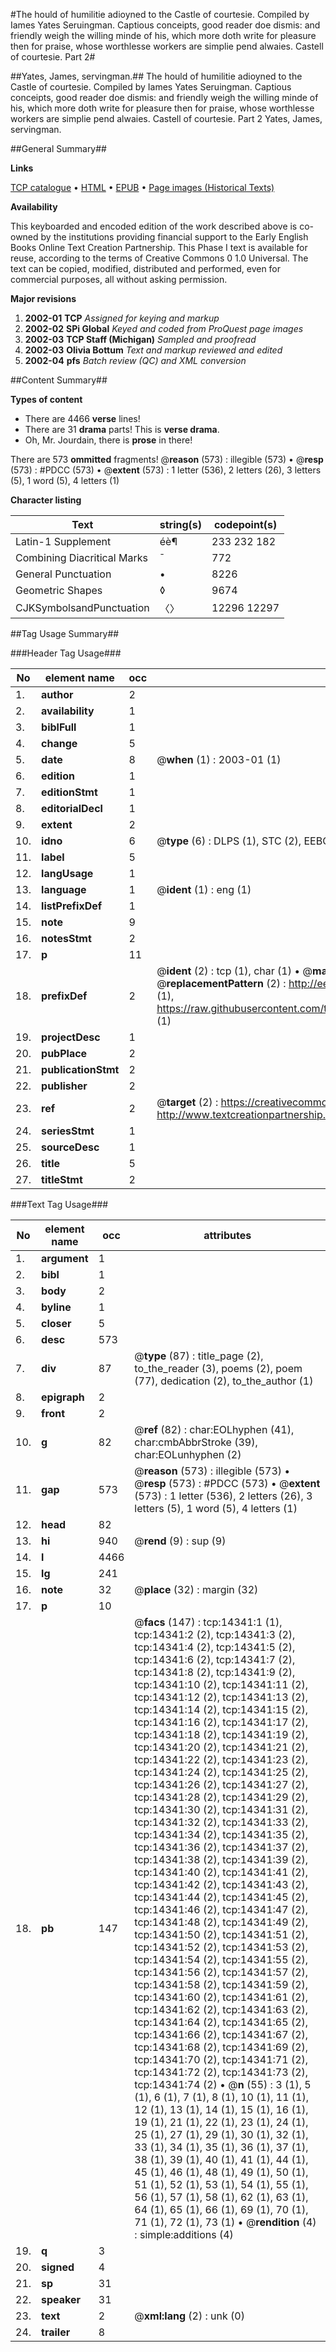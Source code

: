 #The hould of humilitie adioyned to the Castle of courtesie. Compiled by Iames Yates Seruingman. Captious conceipts, good reader doe dismis: and friendly weigh the willing minde of his, which more doth write for pleasure then for praise, whose worthlesse workers are simplie pend alwaies. Castell of courtesie. Part 2#

##Yates, James, servingman.##
The hould of humilitie adioyned to the Castle of courtesie. Compiled by Iames Yates Seruingman. Captious conceipts, good reader doe dismis: and friendly weigh the willing minde of his, which more doth write for pleasure then for praise, whose worthlesse workers are simplie pend alwaies.
Castell of courtesie. Part 2
Yates, James, servingman.

##General Summary##

**Links**

[TCP catalogue](http://www.ota.ox.ac.uk/tcp/)  • 
[HTML](http://tei.it.ox.ac.uk/tcp/Texts-HTML/free/A15/A15818.html)  • 
[EPUB](http://tei.it.ox.ac.uk/tcp/Texts-EPUB/free/A15/A15818.epub) • 
[Page images (Historical Texts)](https://data.historicaltexts.jisc.ac.uk/view?pubId=eebo-99849203e&pageId=eebo-99849203e-14341-1)

**Availability**

This keyboarded and encoded edition of the
	       work described above is co-owned by the institutions
	       providing financial support to the Early English Books
	       Online Text Creation Partnership. This Phase I text is
	       available for reuse, according to the terms of Creative
	       Commons 0 1.0 Universal. The text can be copied,
	       modified, distributed and performed, even for
	       commercial purposes, all without asking permission.

**Major revisions**

1. __2002-01__ __TCP__ *Assigned for keying and markup*
1. __2002-02__ __SPi Global__ *Keyed and coded from ProQuest page images*
1. __2002-03__ __TCP Staff (Michigan)__ *Sampled and proofread*
1. __2002-03__ __Olivia Bottum__ *Text and markup reviewed and edited*
1. __2002-04__ __pfs__ *Batch review (QC) and XML conversion*

##Content Summary##

**Types of content**

  * There are 4466 **verse** lines!
  * There are 31 **drama** parts! This is **verse drama**.
  * Oh, Mr. Jourdain, there is **prose** in there!

There are 573 **ommitted** fragments! 
 @__reason__ (573) : illegible (573)  •  @__resp__ (573) : #PDCC (573)  •  @__extent__ (573) : 1 letter (536), 2 letters (26), 3 letters (5), 1 word (5), 4 letters (1)

**Character listing**


|Text|string(s)|codepoint(s)|
|---|---|---|
|Latin-1 Supplement|éè¶|233 232 182|
|Combining             Diacritical Marks|̄|772|
|General Punctuation|•|8226|
|Geometric Shapes|◊|9674|
|CJKSymbolsandPunctuation|〈〉|12296 12297|

##Tag Usage Summary##

###Header Tag Usage###

|No|element name|occ|attributes|
|---|---|---|---|
|1.|__author__|2||
|2.|__availability__|1||
|3.|__biblFull__|1||
|4.|__change__|5||
|5.|__date__|8| @__when__ (1) : 2003-01 (1)|
|6.|__edition__|1||
|7.|__editionStmt__|1||
|8.|__editorialDecl__|1||
|9.|__extent__|2||
|10.|__idno__|6| @__type__ (6) : DLPS (1), STC (2), EEBO-CITATION (1), PROQUEST (1), VID (1)|
|11.|__label__|5||
|12.|__langUsage__|1||
|13.|__language__|1| @__ident__ (1) : eng (1)|
|14.|__listPrefixDef__|1||
|15.|__note__|9||
|16.|__notesStmt__|2||
|17.|__p__|11||
|18.|__prefixDef__|2| @__ident__ (2) : tcp (1), char (1)  •  @__matchPattern__ (2) : ([0-9\-]+):([0-9IVX]+) (1), (.+) (1)  •  @__replacementPattern__ (2) : http://eebo.chadwyck.com/downloadtiff?vid=$1&page=$2 (1), https://raw.githubusercontent.com/textcreationpartnership/Texts/master/tcpchars.xml#$1 (1)|
|19.|__projectDesc__|1||
|20.|__pubPlace__|2||
|21.|__publicationStmt__|2||
|22.|__publisher__|2||
|23.|__ref__|2| @__target__ (2) : https://creativecommons.org/publicdomain/zero/1.0/ (1), http://www.textcreationpartnership.org/docs/. (1)|
|24.|__seriesStmt__|1||
|25.|__sourceDesc__|1||
|26.|__title__|5||
|27.|__titleStmt__|2||


###Text Tag Usage###

|No|element name|occ|attributes|
|---|---|---|---|
|1.|__argument__|1||
|2.|__bibl__|1||
|3.|__body__|2||
|4.|__byline__|1||
|5.|__closer__|5||
|6.|__desc__|573||
|7.|__div__|87| @__type__ (87) : title_page (2), to_the_reader (3), poems (2), poem (77), dedication (2), to_the_author (1)|
|8.|__epigraph__|2||
|9.|__front__|2||
|10.|__g__|82| @__ref__ (82) : char:EOLhyphen (41), char:cmbAbbrStroke (39), char:EOLunhyphen (2)|
|11.|__gap__|573| @__reason__ (573) : illegible (573)  •  @__resp__ (573) : #PDCC (573)  •  @__extent__ (573) : 1 letter (536), 2 letters (26), 3 letters (5), 1 word (5), 4 letters (1)|
|12.|__head__|82||
|13.|__hi__|940| @__rend__ (9) : sup (9)|
|14.|__l__|4466||
|15.|__lg__|241||
|16.|__note__|32| @__place__ (32) : margin (32)|
|17.|__p__|10||
|18.|__pb__|147| @__facs__ (147) : tcp:14341:1 (1), tcp:14341:2 (2), tcp:14341:3 (2), tcp:14341:4 (2), tcp:14341:5 (2), tcp:14341:6 (2), tcp:14341:7 (2), tcp:14341:8 (2), tcp:14341:9 (2), tcp:14341:10 (2), tcp:14341:11 (2), tcp:14341:12 (2), tcp:14341:13 (2), tcp:14341:14 (2), tcp:14341:15 (2), tcp:14341:16 (2), tcp:14341:17 (2), tcp:14341:18 (2), tcp:14341:19 (2), tcp:14341:20 (2), tcp:14341:21 (2), tcp:14341:22 (2), tcp:14341:23 (2), tcp:14341:24 (2), tcp:14341:25 (2), tcp:14341:26 (2), tcp:14341:27 (2), tcp:14341:28 (2), tcp:14341:29 (2), tcp:14341:30 (2), tcp:14341:31 (2), tcp:14341:32 (2), tcp:14341:33 (2), tcp:14341:34 (2), tcp:14341:35 (2), tcp:14341:36 (2), tcp:14341:37 (2), tcp:14341:38 (2), tcp:14341:39 (2), tcp:14341:40 (2), tcp:14341:41 (2), tcp:14341:42 (2), tcp:14341:43 (2), tcp:14341:44 (2), tcp:14341:45 (2), tcp:14341:46 (2), tcp:14341:47 (2), tcp:14341:48 (2), tcp:14341:49 (2), tcp:14341:50 (2), tcp:14341:51 (2), tcp:14341:52 (2), tcp:14341:53 (2), tcp:14341:54 (2), tcp:14341:55 (2), tcp:14341:56 (2), tcp:14341:57 (2), tcp:14341:58 (2), tcp:14341:59 (2), tcp:14341:60 (2), tcp:14341:61 (2), tcp:14341:62 (2), tcp:14341:63 (2), tcp:14341:64 (2), tcp:14341:65 (2), tcp:14341:66 (2), tcp:14341:67 (2), tcp:14341:68 (2), tcp:14341:69 (2), tcp:14341:70 (2), tcp:14341:71 (2), tcp:14341:72 (2), tcp:14341:73 (2), tcp:14341:74 (2)  •  @__n__ (55) : 3 (1), 5 (1), 6 (1), 7 (1), 8 (1), 10 (1), 11 (1), 12 (1), 13 (1), 14 (1), 15 (1), 16 (1), 19 (1), 21 (1), 22 (1), 23 (1), 24 (1), 25 (1), 27 (1), 29 (1), 30 (1), 32 (1), 33 (1), 34 (1), 35 (1), 36 (1), 37 (1), 38 (1), 39 (1), 40 (1), 41 (1), 44 (1), 45 (1), 46 (1), 48 (1), 49 (1), 50 (1), 51 (1), 52 (1), 53 (1), 54 (1), 55 (1), 56 (1), 57 (1), 58 (1), 62 (1), 63 (1), 64 (1), 65 (1), 66 (1), 69 (1), 70 (1), 71 (1), 72 (1), 73 (1)  •  @__rendition__ (4) : simple:additions (4)|
|19.|__q__|3||
|20.|__signed__|4||
|21.|__sp__|31||
|22.|__speaker__|31||
|23.|__text__|2| @__xml:lang__ (2) : unk (0)|
|24.|__trailer__|8||
